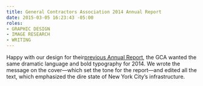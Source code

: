 ```yaml
---
title: General Contractors Association 2014 Annual Report
date: 2015-03-05 16:23:43 -05:00
roles:
- GRAPHIC DESIGN
- IMAGE RESEARCH
- WRITING
---
```

Happy with our design for their<a title="General Contrators Association of New York" href="/portfolio/general-contractors-association-of-new-york/">previous Annual Report</a>, the GCA wanted the same dramatic language and bold typography for 2014. We wrote the message on the cover—which set the tone for the report—and edited all the text, which emphasized the dire state of New York City’s infrastructure.
